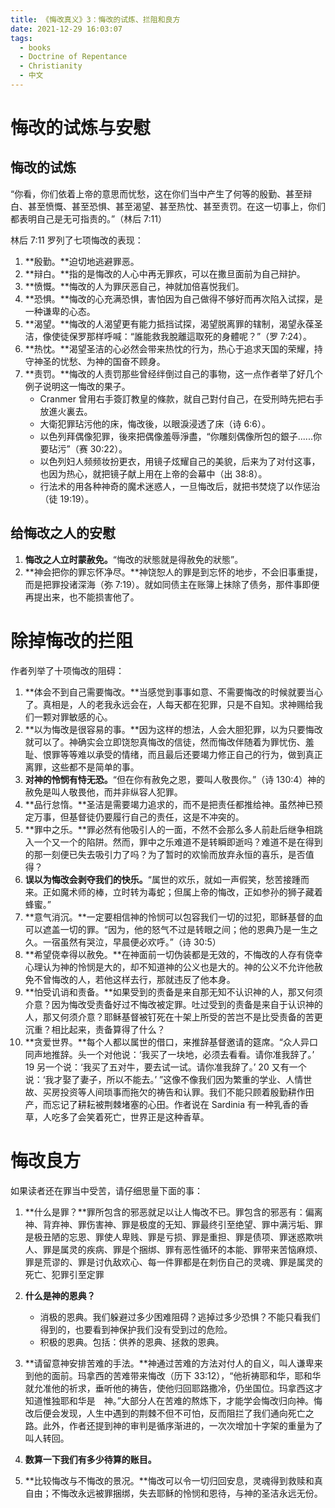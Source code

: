 ```yaml
---
title: 《悔改真义》3：悔改的试炼、拦阻和良方
date: 2021-12-29 16:03:07
tags:
  - books
  - Doctrine of Repentance
  - Christianity
  - 中文
---
```


# 悔改的试炼与安慰

## 悔改的试炼

“你看，你们依着上帝的意思而忧愁，这在你们当中产生了何等的殷勤、甚至辩白、甚至愤慨、甚至恐惧、甚至渴望、甚至热忱、甚至责罚。在这一切事上，你们都表明自己是无可指责的。”（林后 7:11）

林后 7:11 罗列了七项悔改的表现：

1. **殷勤。**迫切地逃避罪恶。
2. **辩白。**指的是悔改的人心中再无罪疚，可以在撒旦面前为自己辩护。
3. **愤慨。**悔改的人为罪厌恶自己，神就加倍喜悦我们。
4. **恐惧。**悔改的心充满恐惧，害怕因为自己做得不够好而再次陷入试探，是一种谦卑的心态。
5. **渴望。**悔改的人渴望更有能力抵挡试探，渴望脱离罪的辖制，渴望永葆圣洁，像使徒保罗那样呼喊：“誰能救我脫離這取死的身體呢？”（罗 7:24）。
6. **热忱。**渴望圣洁的心必然会带来热忱的行为，热心于追求天国的荣耀，持守神圣的忧愁、为神的国奋不顾身。
7. **责罚。**悔改的人责罚那些曾经绊倒过自己的事物，这一点作者举了好几个例子说明这一悔改的果子。
   - Cranmer 曾用右手簽訂教皇的條款，就自己對付自己，在受刑時先把右手放進火裏去。
   - 大衛犯罪玷污他的床，悔改後，以眼淚浸透了床（诗 6:6）。
   - 以色列拜偶像犯罪，後來把偶像羞辱淨盡，“你雕刻偶像所包的銀子......你要玷污”（赛 30:22）。
   - 以色列妇人频频妆扮更衣，用镜子炫耀自己的美貌，后来为了对付这事，也因为热心，就把镜子献上用在上帝的会幕中（出 38:8）。
   - 行法术的用各种神奇的魔术迷惑人，一旦悔改后，就把书焚烧了以作惩治（徒 19:19）。

## 给悔改之人的安慰

1. **悔改之人立时蒙赦免。**“悔改的狀態就是得赦免的狀態”。
2. **神会把你的罪忘怀净尽。**神饶恕人的罪是到忘怀的地步，不会旧事重提，而是把罪投诸深海（弥 7:19）。就如同债主在账簿上抹除了债务，那件事即便再提出来，也不能损害他了。

# 除掉悔改的拦阻

作者列举了十项悔改的阻碍：

1. **体会不到自己需要悔改。**当感觉到事事如意、不需要悔改的时候就要当心了。真相是，人的老我永远会在，人每天都在犯罪，只是不自知。求神赐给我们一颗对罪敏感的心。
2. **以为悔改是很容易的事。**因为这样的想法，人会大胆犯罪，以为只要悔改就可以了。神确实会立即饶恕真悔改的信徒，然而悔改伴随着为罪忧伤、羞耻、恨罪等等难以承受的情绪，而且最后还要竭力修正自己的行为，做到真正离罪，这些都不是简单的事。
3. **对神的怜悯有恃无恐。**“但在你有赦免之恩，要叫人敬畏你。”（诗 130:4）神的赦免是叫人敬畏他，而并非纵容人犯罪。
4. **品行怠惰。**圣洁是需要竭力追求的，而不是把责任都推给神。虽然神已预定万事，但基督徒仍要履行自己的责任，这是不冲突的。
5. **罪中之乐。**罪必然有他吸引人的一面，不然不会那么多人前赴后继争相跳入一个又一个的陷阱。然而，罪中之乐难道不是转瞬即逝吗？难道不是在得到的那一刻便已失去吸引力了吗？为了暂时的欢愉而放弃永恒的喜乐，是否值得？
6. **误以为悔改会剥夺我们的快乐。**“属世的欢乐，就如一声假笑，愁苦接踵而来。正如魔术师的棒，立时转为毒蛇；但属上帝的悔改，正如参孙的狮子藏着蜂蜜。”
7. **意气消沉。**一定要相信神的怜悯可以包容我们一切的过犯，耶稣基督的血可以遮盖一切的罪。“因为，他的怒气不过是转眼之间；他的恩典乃是一生之久。一宿虽然有哭泣，早晨便必欢呼。”（诗 30:5）
8. **希望侥幸得以赦免。**在神面前一切伪装都是无效的，不悔改的人存有侥幸心理认为神的怜悯是大的，却不知道神的公义也是大的。神的公义不允许他赦免不曾悔改的人，若他这样去行，那就违反了他本身。
9. **怕受讥诮和责备。**如果受到的责备是来自那无知不认识神的人，那又何须介意？因为悔改受责备好过不悔改被定罪。吐过受到的责备是来自于认识神的人，那又何须介意？耶稣基督被钉死在十架上所受的苦岂不是比受责备的苦更沉重？相比起来，责备算得了什么？
10. **贪爱世界。**每个人都以属世的借口，来推辞基督邀请的筵席。“众人异口同声地推辞。头一个对他说：‘我买了一块地，必须去看看。请你准我辞了。’ 19 另一个说：‘我买了五对牛，要去试一试。请你准我辞了。’ 20 又有一个说：‘我才娶了妻子，所以不能去。’ ”这像不像我们因为繁重的学业、人情世故、买房投资等人间琐事而拖欠的祷告和认罪。我们不能只顾着殷勤耕作田产，而忘记了耕耘被荆棘堵塞的心田。作者说在 Sardinia 有一种乳香的香草，人吃多了会笑着死亡，世界正是这种香草。

# 悔改良方

如果读者还在罪当中受苦，请仔细思量下面的事：

1. **什么是罪？**罪所包含的邪恶就足以让人悔改不已。罪包含的邪恶有：偏离神、背弃神、罪伤害神、罪是极度的无知、罪最终引至绝望、罪中满污垢、罪是极丑陋的忘恩、罪使人卑贱、罪是亏损、罪是重担、罪是债项、罪迷惑欺哄人、罪是属灵的疾病、罪是个捆绑、罪有恶性循环的本能、罪带来苦恼麻烦、罪是荒谬的、罪是讨仇敌欢心、每一件罪都是在刺伤自己的灵魂、罪是属灵的死亡、犯罪引至定罪
2. **什么是神的恩典？**

   - 消极的恩典。我们躲避过多少困难阻碍？逃掉过多少恐惧？不能只看我们得到的，也要看到神保护我们没有受到过的危险。
   - 积极的恩典。包括：供养的恩典、拯救的恩典。

3. **请留意神安排苦难的手法。**神通过苦难的方法对付人的自义，叫人谦卑来到他的面前。玛拿西的苦难带来悔改（历下 33:12），“他祈祷耶和华，耶和华就允准他的祈求，垂听他的祷告，使他归回耶路撒冷，仍坐国位。玛拿西这才知道惟独耶和华是　神。”大部分人在苦难的熬炼下，才能学会悔改归向神。悔改后便会发现，人生中遇到的荆棘不但不可怕，反而阻拦了我们通向死亡之路。此外，作者还提到神的审判是循序渐进的，一次次增加十字架的重量为了叫人转回。

4. **数算一下我们有多少待算的账目。**

5. **比较悔改与不悔改的景况。**悔改可以令一切归回安息，灵魂得到救赎和真自由；不悔改永远被罪捆绑，失去耶稣的怜悯和恩待，与神的圣洁永远无份。
